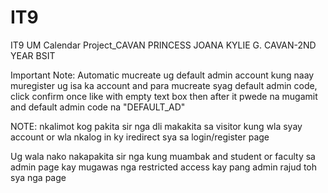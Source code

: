 # IT9
IT9 UM Calendar Project_CAVAN
PRINCESS JOANA KYLIE G. CAVAN-2ND YEAR BSIT

Important Note: Automatic mucreate ug default admin account kung naay muregister ug isa ka account and para mucreate syag default admin code, click confirm once like with empty text box then after it pwede na mugamit and default admin code na "DEFAULT_AD"

NOTE: nkalimot kog pakita sir nga dli makakita sa visitor kung wla syay account or wla nkalog in ky iredirect sya sa login/register page

Ug wala nako nakapakita sir nga kung muambak and student or faculty sa admin page kay mugawas nga restricted access kay pang admin rajud toh sya nga page
